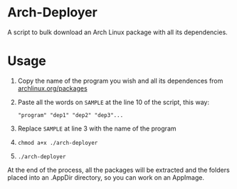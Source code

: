 # Arch-Deployer
A script to bulk download an Arch Linux package with all its dependencies.

# Usage
1. Copy the name of the program you wish and all its dependences from [archlinux.org/packages](https://archlinux.org/packages/)

2. Paste all the words on `SAMPLE` at the line 10 of the script, this way:

   `"program" "dep1" "dep2" "dep3"...` 

3. Replace `SAMPLE` at line 3 with the name of the program

4. `chmod a+x ./arch-deployer`

5. `./arch-deployer`

At the end of the process, all the packages will be extracted and the folders placed into an .AppDir directory, so you can work on an AppImage.
